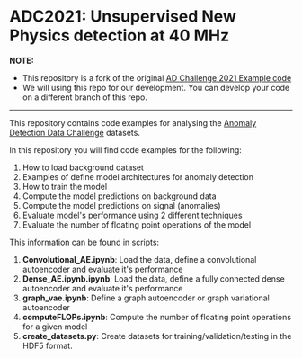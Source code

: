 # ADC2021: Unsupervised New Physics detection at 40 MHz

**NOTE:**
* This repository is a fork of the original [AD Challenge 2021 Example code](https://github.com/mpp-hep/ADC2021-examplecode)
* We will using this repo for our development. You can develop your code on a different branch of this repo.


-----

This repository contains code examples for analysing the [Anomaly Detection
Data Challenge](https://mpp-hep.github.io/ADC2021/) datasets.

In this repository you will find code examples for the following:

1. How to load background dataset
2. Examples of define model architectures for anomaly detection
3. How to train the model
4. Compute the model predictions on background data
5. Compute the model predictions on signal (anomalies)
6. Evaluate model's performance using 2 different techniques
7. Evaluate the number of floating point operations of the model

This information can be found in scripts:

1. **Convolutional_AE.ipynb**: Load the data, define a convolutional autoencoder and evaluate it's performance
2. **Dense_AE.ipynb.ipynb**: Load the data, define a fully connected dense autoencoder and evaluate it's performance
3. **graph_vae.ipynb**: Define a graph autoencoder or graph variational autoencoder
4. **computeFLOPs.ipynb**: Compute the number of floating point operations for a given model
5. **create_datasets.py**: Create datasets for training/validation/testing in the HDF5 format.




